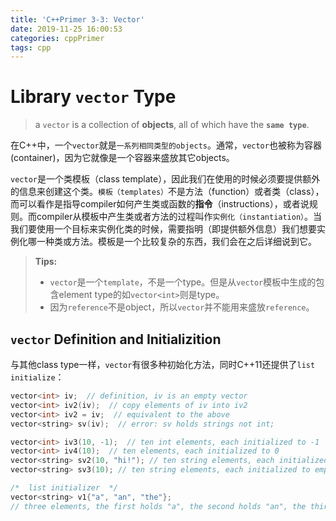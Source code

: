 ```yaml
---
title: 'C++Primer 3-3: Vector'
date: 2019-11-25 16:00:53
categories: cppPrimer
tags: cpp
---
```


# Library `vector` Type

> a `vector` is a collection of **objects**, all of which have the **`same type`**.

在C++中，一个`vector`就是`一系列相同类型的objects`。通常，`vector`也被称为容器(container)，因为它就像是一个容器来盛放其它objects。

`vector`是一个类模板（class template），因此我们在使用的时候必须要提供额外的信息来创建这个类。`模板（templates）`不是方法（function）或者类（class），而可以看作是指导compiler如何产生类或函数的**指令**（instructions），或者说规则。而compiler从模板中产生类或者方法的过程叫作`实例化（instantiation）`。当我们要使用一个目标来实例化类的时候，需要指明（即提供额外信息）我们想要实例化哪一种类或方法。模板是一个比较复杂的东西，我们会在之后详细说到它。

> **Tips:**
>
> - `vector`是一个`template`，不是一个type。但是从`vector`模板中生成的包含element type的如`vector<int>`则是type。
> - 因为`reference`不是object，所以`vector`并不能用来盛放`reference`。

## `vector` Definition and Initializition

与其他class type一样，`vector`有很多种初始化方法，同时C++11还提供了`list initialize`：

```c
vector<int> iv;  // definition, iv is an empty vector
vector<int> iv2(iv);  // copy elements of iv into iv2
vector<int> iv2 = iv;  // equivalent to the above
vector<string> sv(iv);  // error: sv holds strings not int;

vector<int> iv3(10, -1);  // ten int elements, each initialized to -1
vector<int> iv4(10);  // ten elements, each initialized to 0
vector<string> sv2(10, "hi!"); // ten string elements, each initialized to "hi!"
vector<string> sv3(10); // ten string elements, each initialized to empty

/*  list initializer  */
vector<string> v1{"a", "an", "the"};
// three elements, the first holds "a", the second holds "an", the third holds "the". Must use curly braces.

```

